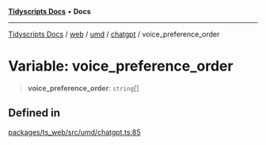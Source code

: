 [**Tidyscripts Docs**](../../../../../../../README.md) • **Docs**

***

[Tidyscripts Docs](../../../../../../../globals.md) / [web](../../../../../README.md) / [umd](../../../README.md) / [chatgpt](../README.md) / voice\_preference\_order

# Variable: voice\_preference\_order

> **voice\_preference\_order**: `string`[]

## Defined in

[packages/ts\_web/src/umd/chatgpt.ts:85](https://github.com/sheunaluko/tidyscripts/blob/master/packages/ts_web/src/umd/chatgpt.ts#L85)
